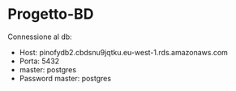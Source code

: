 # Progetto-BD
Connessione al db:
- Host: pinofydb2.cbdsnu9jqtku.eu-west-1.rds.amazonaws.com
- Porta: 5432
- master: postgres
- Password master: postgres
